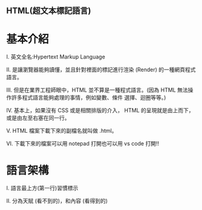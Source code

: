 ## HTML(超文本標記語言)

# 基本介紹

Ⅰ. 英文全名:Hypertext Markup Language

Ⅱ. 是讓瀏覽器能夠讀懂，並且針對裡面的標記進行渲染 (Render) 的一種網頁程式語言。

Ⅲ. 但是在業界工程師眼中，HTML 並不算是一種程式語言。(因為 HTML 無法操作許多程式語言能夠處理的事情，例如變數、條件 選擇、迴圈等等。)

Ⅳ. 基本上，如果沒有 CSS 或是相關排版的介入， HTML 的呈現就是由上而下，或是由左至右塞在同一行。

Ⅴ. HTML 檔案下載下來的副檔名就叫做 .html。

Ⅵ. 下載下來的檔案可以用 notepad 打開也可以用 vs code 打開!!


# 語言架構

Ⅰ. 語言最上方(第一行)習慣標示 <!DOCTYPE html>

Ⅱ. 分為天賦 <head> (看不到的)，和內容 <body> (看得到的)